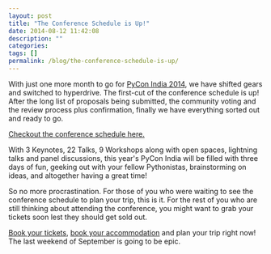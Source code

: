 ```yaml
---
layout: post
title: "The Conference Schedule is Up!"
date: 2014-08-12 11:42:08
description: ""
categories: 
tags: []
permalink: /blog/the-conference-schedule-is-up/
---
```

With just one more month to go for [PyCon India 2014](http://in.pycon.org/), we have shifted gears and switched to hyperdrive. The first-cut of the conference schedule is up! After the long list of proposals being submitted, the community voting and the review process plus confirmation, finally we have everything sorted out and ready to go.

[Checkout the conference schedule here.](http://in.pycon.org/2014/schedule.html)

With 3 Keynotes, 22 Talks, 9 Workshops along with open spaces, lightning talks and panel discussions, this year's PyCon India will be filled with three days of fun, geeking out with your fellow Pythonistas, brainstorming on ideas, and altogether having a great time!

So no more procrastination. For those of you who were waiting to see the conference schedule to plan your trip, this is it. For the rest of you who are still thinking about attending the conference, you might want to grab your tickets soon lest they should get sold out.

[Book your tickets](http://pyconindia2014.doattend.com/), [book your accommodation](http://in.pycon.org/2014/venue.html) and plan your trip right now! The last weekend of September is going to be epic.